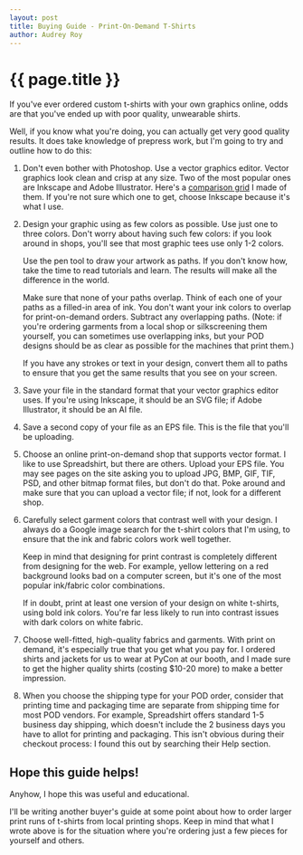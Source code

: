 ```yaml
---
layout: post
title: Buying Guide - Print-On-Demand T-Shirts
author: Audrey Roy
---
```


{{ page.title }}
================

If you've ever ordered custom t-shirts with your own graphics online, odds are that you've ended up with poor quality, unwearable shirts.

Well, if you know what you're doing, you can actually get very good quality results.  It does take knowledge of prepress work, but I'm going to try and outline how to do this:

1. Don't even bother with Photoshop.  Use a vector graphics editor.  Vector graphics look clean and crisp at any size.  Two of the most popular ones are Inkscape and Adobe Illustrator.  Here's a [comparison grid](http://consumernotebook.com/grids/audreyr/inkscape-0482-vs-adobe-illustrator-cs5/) I made of them.  If you're not sure which one to get, choose Inkscape because it's what I use.

2. Design your graphic using as few colors as possible.  Use just one to three colors.  Don't worry about having such few colors: if you look around in shops, you'll see that most graphic tees use only 1-2 colors.

    Use the pen tool to draw your artwork as paths.  If you don't know how, take the time to read tutorials and learn.  The results will make all the difference in the world.  

    Make sure that none of your paths overlap.  Think of each one of your paths as a filled-in area of ink.  You don't want your ink colors to overlap for print-on-demand orders.  Subtract any overlapping paths.  (Note: if you're ordering garments from a local shop or silkscreening them yourself, you can sometimes use overlapping inks, but your POD designs should be as clear as possible for the machines that print them.)

    If you have any strokes or text in your design, convert them all to paths to ensure that you get the same results that you see on your screen.

3. Save your file in the standard format that your vector graphics editor uses.  If you're using Inkscape, it should be an SVG file; if Adobe Illustrator, it should be an AI file.

4. Save a second copy of your file as an EPS file.  This is the file that you'll be uploading.

5. Choose an online print-on-demand shop that supports vector format.  I like to use Spreadshirt, but there are others.  Upload your EPS file.  You may see pages on the site asking you to upload JPG, BMP, GIF, TIF, PSD, and other bitmap format files, but don't do that.  Poke around and make sure that you can upload a vector file; if not, look for a different shop.

6. Carefully select garment colors that contrast well with your design.  I always do a Google image search for the t-shirt colors that I'm using, to ensure that the ink and fabric colors work well together.  

    Keep in mind that designing for print contrast is completely different from designing for the web.  For example, yellow lettering on a red background looks bad on a computer screen, but it's one of the most popular ink/fabric color combinations.

    If in doubt, print at least one version of your design on white t-shirts, using bold ink colors.  You're far less likely to run into contrast issues with dark colors on white fabric.

7. Choose well-fitted, high-quality fabrics and garments.  With print on demand, it's especially true that you get what you pay for.  I ordered shirts and jackets for us to wear at PyCon at our booth, and I made sure to get the higher quality shirts (costing $10-20 more) to make a better impression.

8. When you choose the shipping type for your POD order, consider that printing time and packaging time are separate from shipping time for most POD vendors.  For example, Spreadshirt offers standard 1-5 business day shipping, which doesn't include the 2 business days you have to allot for printing and packaging.  This isn't obvious during their checkout process: I found this out by searching their Help section.

Hope this guide helps!
---------------------

Anyhow, I hope this was useful and educational.  

I'll be writing another buyer's guide at some point about how to order larger print runs of t-shirts from local printing shops.  Keep in mind that what I wrote above is for the situation where you're ordering just a few pieces for yourself and others.